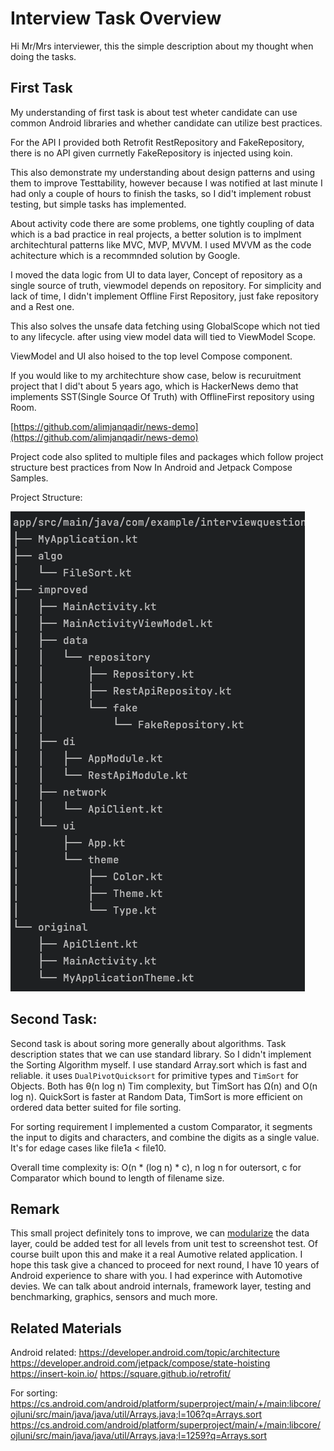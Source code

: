 # Interview Task Overview
Hi Mr/Mrs interviewer, this the simple description about my thought when doing the tasks.

## First Task

My understanding of first task is about test wheter candidate can use common Android libraries and whether candidate can utilize best practices.

For the API I provided both Retrofit RestRepository and FakeRepository, there is no API given currnetly FakeRepository is injected using koin.

This also demonstrate my understanding about design patterns and using them to improve Testtability, however because I was notified at last minute I had only a couple of hours to finish the tasks, so I did't implement robust testing, but simple tasks has implemented.

About activity code there are some problems, one tightly coupling of data which is a bad practice in real projects, a better solution is to implment architechtural patterns like MVC, MVP, MVVM. I used MVVM as the code achitecture which is a recommnded solution by Google.

I moved the data logic from UI to data layer, Concept of repository as a single source of truth, viewmodel depends on repository. For simplicity and lack of time, I didn't implement Offline First Repository, just fake repository and a Rest one.

This also solves the unsafe data fetching using GlobalScope which not tied to any lifecycle. after using view model data will tied to ViewModel Scope.

ViewModel and UI also hoised to the top level Compose component.

If you would like to my architechture show case, below is recuruitment project that I did't about 5 years ago, which is HackerNews demo that implements SST(Single Source Of Truth) with OfflineFirst repository using Room.

[https://github.com/alimjanqadir/news-demo](https://github.com/alimjanqadir/news-demo)

Project code also splited to multiple files and packages which follow project structure best practices from Now In Android and Jetpack Compose Samples.

Project Structure:

![Project Structure](./project-structure.png)



## Second Task:
Second task is about soring more generally about algorithms. Task description states that we can use standard library. So I didn't implement the Sorting Algorithm myself. I use standard Array.sort which is fast and reliable. it uses `DualPivotQuicksort` for primitive types and `TimSort` for Objects. Both has θ(n log n) Tim complexity, but TimSort has Ω(n) and O(n log n). QuickSort is faster at Random Data, TimSort is more efficient on ordered data better suited for file sorting.

For sorting requirement I implemented a custom Comparator, it segments the input to digits and characters, and combine the digits as a single value. It's for edage cases like file1a < file10.

Overall time complexity is: O(n * (log n) * c), n log n for outersort, c for Comparator which bound to length of filename size. 


## Remark
This small project definitely tons to improve, we can [modularize](https://developer.android.com/topic/modularization) the data layer, could be added test for all levels from unit test to screenshot test. Of course built upon this and make it a real Aumotive related application. I hope this task give a chanced to proceed for next round, I have 10 years of Android experience to share with you. I had experince with Automotive devies. We can talk about android internals, framework layer, testing and benchmarking, graphics, sensors and much more.

## Related Materials
Android related:
https://developer.android.com/topic/architecture
https://developer.android.com/jetpack/compose/state-hoisting
https://insert-koin.io/
https://square.github.io/retrofit/


For sorting:
https://cs.android.com/android/platform/superproject/main/+/main:libcore/ojluni/src/main/java/java/util/Arrays.java;l=106?q=Arrays.sort
https://cs.android.com/android/platform/superproject/main/+/main:libcore/ojluni/src/main/java/java/util/Arrays.java;l=1259?q=Arrays.sort



